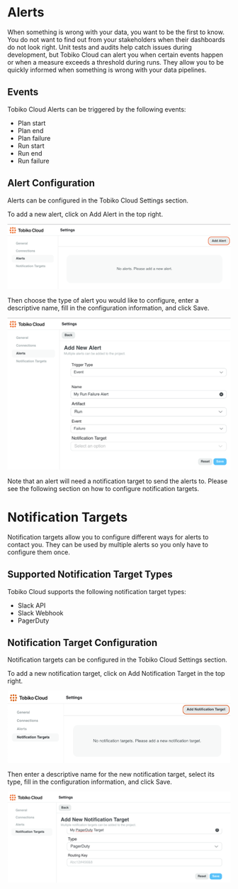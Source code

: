 # Alerts 

When something is wrong with your data, you want to be the first to know. You do not want to find out from your stakeholders when their dashboards do not look right. Unit tests and audits help catch issues during development, but Tobiko Cloud can alert you when certain events happen or when a measure exceeds a threshold during runs. They allow you to be quickly informed when something is wrong with your data pipelines.

## Events

Tobiko Cloud Alerts can be triggered by the following events:

- Plan start
- Plan end
- Plan failure
- Run start
- Run end
- Run failure

## Alert Configuration

Alerts can be configured in the Tobiko Cloud Settings section.

To add a new alert, click on Add Alert in the top right.

![Image highlighting location of the Add Alert button](./alerts_notifications/add_alert_button.png)

Then choose the type of alert you would like to configure, enter a descriptive name, fill in the configuration information, and click Save.

![Image showing the add Alert page](./alerts_notifications/add_alert_page.png)

Note that an alert will need a notification target to send the alerts to. Please see the following section on how to configure notification targets.

# Notification Targets

Notification targets allow you to configure different ways for alerts to contact you. They can be used by multiple alerts so you only have to configure them once.

## Supported Notification Target Types

Tobiko Cloud supports the following notification target types:

- Slack API
- Slack Webhook
- PagerDuty

## Notification Target Configuration

Notification targets can be configured in the Tobiko Cloud Settings section.

To add a new notification target, click on Add Notification Target in the top right.

![Image highlighting location of the Add Notification Target button](./alerts_notifications/add_notification_target_button.png)

Then enter a descriptive name for the new notification target, select its type, fill in the configuration information, and click Save.

![Image showing the add Notification Target page](./alerts_notifications/add_notification_target_page.png)
